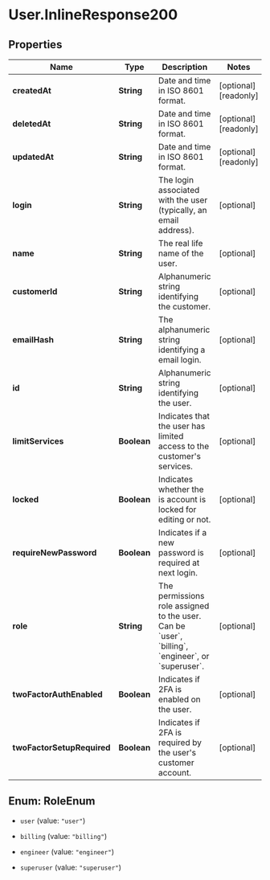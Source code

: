 # User.InlineResponse200

## Properties

Name | Type | Description | Notes
------------ | ------------- | ------------- | -------------
**createdAt** | **String** | Date and time in ISO 8601 format. | [optional] [readonly] 
**deletedAt** | **String** | Date and time in ISO 8601 format. | [optional] [readonly] 
**updatedAt** | **String** | Date and time in ISO 8601 format. | [optional] [readonly] 
**login** | **String** | The login associated with the user (typically, an email address). | [optional] 
**name** | **String** | The real life name of the user. | [optional] 
**customerId** | **String** | Alphanumeric string identifying the customer. | [optional] 
**emailHash** | **String** | The alphanumeric string identifying a email login. | [optional] 
**id** | **String** | Alphanumeric string identifying the user. | [optional] 
**limitServices** | **Boolean** | Indicates that the user has limited access to the customer&#39;s services. | [optional] 
**locked** | **Boolean** | Indicates whether the is account is locked for editing or not. | [optional] 
**requireNewPassword** | **Boolean** | Indicates if a new password is required at next login. | [optional] 
**role** | **String** | The permissions role assigned to the user. Can be &#x60;user&#x60;, &#x60;billing&#x60;, &#x60;engineer&#x60;, or &#x60;superuser&#x60;. | [optional] 
**twoFactorAuthEnabled** | **Boolean** | Indicates if 2FA is enabled on the user. | [optional] 
**twoFactorSetupRequired** | **Boolean** | Indicates if 2FA is required by the user&#39;s customer account. | [optional] 



## Enum: RoleEnum


* `user` (value: `"user"`)

* `billing` (value: `"billing"`)

* `engineer` (value: `"engineer"`)

* `superuser` (value: `"superuser"`)




